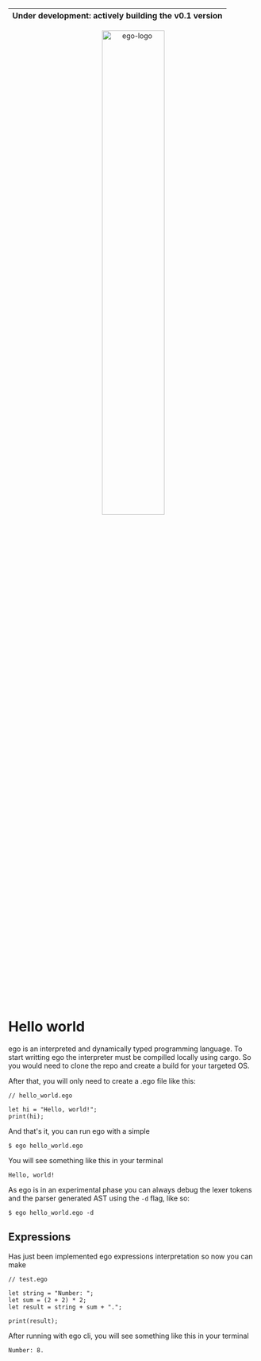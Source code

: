| Under development: actively building the v0.1 version  |
|---|


<p align="center">
<img src="https://github.com/noreplydev/ego/assets/99766455/cb38124b-e058-493c-8ea4-08a3788cfa85" alt="ego-logo" width="50%">
</p>

# Hello world
ego is an interpreted and dynamically typed programming language. To start writting ego the interpreter must be compilled locally using cargo. So you would need to clone the repo and create a build for your targeted OS. 

After that, you will only need to create a .ego file like this: 

```ego
// hello_world.ego

let hi = "Hello, world!"; 
print(hi); 
```

And that's it, you can run ego with a simple
```ego
$ ego hello_world.ego 
```

You will see something like this in your terminal
```
Hello, world!
```

As ego is in an experimental phase you can always debug the lexer tokens and the parser generated AST using the `-d` flag, like so: 
```ego
$ ego hello_world.ego -d
```

## Expressions
Has just been implemented ego expressions interpretation so now you can make 

```ego
// test.ego

let string = "Number: "; 
let sum = (2 + 2) * 2; 
let result = string + sum + "."; 

print(result); 
```

After running with ego cli, you will see something like this in your terminal
```
Number: 8.
```

